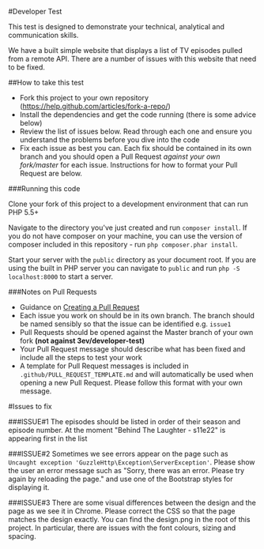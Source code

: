 #Developer Test

This test is designed to demonstrate your technical, analytical and communication skills.

We have a built simple website that displays a list of TV episodes pulled from a remote API. There are a number of issues with this website that need to be fixed.

##How to take this test

* Fork this project to your own repository (https://help.github.com/articles/fork-a-repo/)
* Install the dependencies and get the code running (there is some advice below)
* Review the list of issues below. Read through each one and ensure you understand the problems before you dive into the code
* Fix each issue as best you can. Each fix should be contained in its own branch and you should open a Pull Request *against your own fork/master* for each issue. Instructions for how to format your Pull Request are below.

###Running this code

Clone your fork of this project to a development environment that can run PHP 5.5+

Navigate to the directory you've just created and run `composer install`. If you do not have composer on your machine, you can use the version of composer included in this repository - run `php composer.phar install`.

Start your server with the `public` directory as your document root. If you are using the built in PHP server you can navigate to `public` and run `php -S localhost:8000` to start a server.


###Notes on Pull Requests

* Guidance on [Creating a Pull Request](https://help.github.com/articles/creating-a-pull-request/)
* Each issue you work on should be in its own branch. The branch should be named sensibly so that the issue can be identified e.g. `issue1`
* Pull Requests should be opened against the Master branch of your own fork **(not against 3ev/developer-test)**
* Your Pull Request message should describe what has been fixed and include all the steps to test your work
* A template for Pull Request messages is included in `.github/PULL_REQUEST_TEMPLATE.md` and will automatically be used when opening a new Pull Request. Please follow this format with your own message.


#Issues to fix

###ISSUE#1
The episodes should be listed in order of their season and episode number. At the moment "Behind The Laughter - s11e22" is appearing first in the list

###ISSUE#2
Sometimes we see errors appear on the page such as `Uncaught exception 'GuzzleHttp\Exception\ServerException'`. Please show the user an error message such as "Sorry, there was an error. Please try again by reloading the page." and use one of the Bootstrap styles for displaying it.

###ISSUE#3
There are some visual differences between the design and the page as we see it in Chrome. Please correct the CSS so that the page matches the design exactly. You can find the design.png in the root of this project. In particular, there are issues with the font colours, sizing and spacing.
